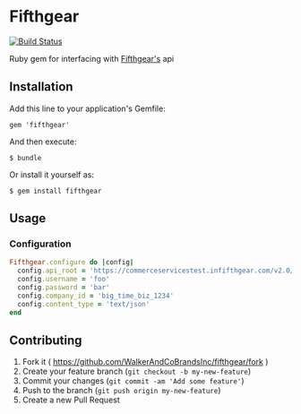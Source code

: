 # Fifthgear
[![Build Status](https://travis-ci.org/WalkerAndCoBrandsInc/fifthgear.svg?branch=develop)](https://travis-ci.org/WalkerAndCoBrandsInc/fifthgear)

Ruby gem for interfacing with [Fifthgear's](https://github.com/fifthgear/fifthgear-raw) api

## Installation

Add this line to your application's Gemfile:

    gem 'fifthgear'

And then execute:

    $ bundle

Or install it yourself as:

    $ gem install fifthgear

## Usage

### Configuration
```ruby
Fifthgear.configure do |config|
  config.api_root = 'https://commerceservicestest.infifthgear.com/v2.0/CommerceServices.svc/Rest'
  config.username = 'foo'
  config.password = 'bar'
  config.company_id = 'big_time_biz_1234'
  config.content_type = 'text/json'
end
```

## Contributing

1. Fork it ( https://github.com/WalkerAndCoBrandsInc/fifthgear/fork )
2. Create your feature branch (`git checkout -b my-new-feature`)
3. Commit your changes (`git commit -am 'Add some feature'`)
4. Push to the branch (`git push origin my-new-feature`)
5. Create a new Pull Request
